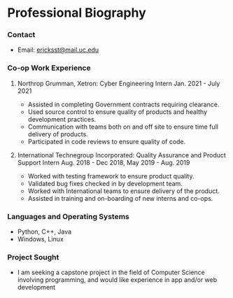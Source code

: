 # Professional Biography

### Contact
* Email: ericksst@mail.uc.edu

### Co-op Work Experience
1. Northrop Grumman, Xetron: Cyber Engineering Intern  Jan. 2021 - July 2021
	* Assisted in completing Government contracts requiring clearance.
	* Used source control to ensure quality of products and healthy development practices.
	* Communication with teams both on and off site to ensure time full delivery of products.
	* Participated in code reviews to ensure quality of code.

2. International Technegroup Incorporated: Quality Assurance and Product Support Intern  Aug. 2018 - Dec 2018, May 2019 - Aug. 2019
	* Worked with testing framework to ensure product quality.
	* Validated bug fixes checked in by development team.
	* Worked with International teams to ensure delivery of the product.
	* Assisted in training and on-boarding of new interns and co-ops.

### Languages and Operating Systems
* Python, C++, Java
* Windows, Linux

### Project Sought
* I am seeking a capstone project in the field of Computer Science involving programming, and would like experience in app and/or web development

